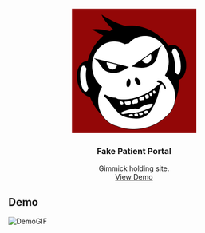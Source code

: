 <br />
<p align="center">
    <img src="Data/Images/Logo_MonkeyFace.png" alt="JDL-84" width="250" height="250">

  <h3 align="center">Fake Patient Portal</h3>

  <p align="center">
    Gimmick holding site. 
    <br />
    <a href="https://jdl-84.github.io/FakePatientPortal/">View Demo</a>
  </p>
</p>

## Demo
![DemoGIF](https://jdl-84.github.io/FakePatientPortal/Data/Images/FakePatientPortal.gif)
